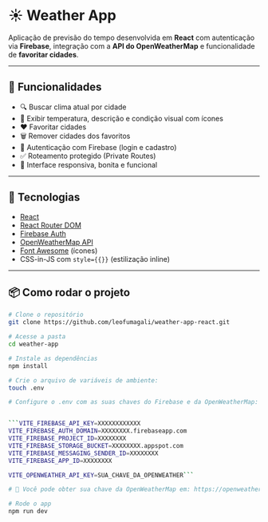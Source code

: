# ☀️ Weather App

Aplicação de previsão do tempo desenvolvida em **React** com autenticação via **Firebase**, integração com a **API do OpenWeatherMap** e funcionalidade de **favoritar cidades**.

---

## 🚀 Funcionalidades

- 🔍 Buscar clima atual por cidade
- 📍 Exibir temperatura, descrição e condição visual com ícones
- ❤️ Favoritar cidades
- 🗑️ Remover cidades dos favoritos
- 🔐 Autenticação com Firebase (login e cadastro)
- ✅ Roteamento protegido (Private Routes)
- 🌈 Interface responsiva, bonita e funcional

---

## 🔧 Tecnologias

- [React](https://reactjs.org/)
- [React Router DOM](https://reactrouter.com/)
- [Firebase Auth](https://firebase.google.com/docs/auth)
- [OpenWeatherMap API](https://openweathermap.org/current)
- [Font Awesome](https://fontawesome.com/) (ícones)
- CSS-in-JS com `style={{}}` (estilização inline)

---

## 📦 Como rodar o projeto

```bash
# Clone o repositório
git clone https://github.com/leofumagali/weather-app-react.git

# Acesse a pasta
cd weather-app

# Instale as dependências
npm install

# Crie o arquivo de variáveis de ambiente:
touch .env

# Configure o .env com as suas chaves do Firebase e da OpenWeatherMap:


```VITE_FIREBASE_API_KEY=XXXXXXXXXXXX
VITE_FIREBASE_AUTH_DOMAIN=XXXXXXXX.firebaseapp.com
VITE_FIREBASE_PROJECT_ID=XXXXXXXX
VITE_FIREBASE_STORAGE_BUCKET=XXXXXXXX.appspot.com
VITE_FIREBASE_MESSAGING_SENDER_ID=XXXXXXXX
VITE_FIREBASE_APP_ID=XXXXXXXX

VITE_OPENWEATHER_API_KEY=SUA_CHAVE_DA_OPENWEATHER```

# 🔑 Você pode obter sua chave da OpenWeatherMap em: https://openweathermap.org/api

# Rode o app
npm run dev
